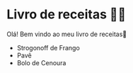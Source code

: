 # Livro de receitas :woman_cook:

Olá! Bem vindo ao meu livro de receitas:wave:

- Strogonoff de Frango
- Pavê
- Bolo de Cenoura
